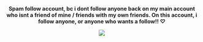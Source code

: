 **<p align="center"> Spam follow account, bc i dont follow anyone back on my main account who isnt a friend of mine / friends with my own friends. On this account, i follow anyone, or anyone who wants a follow!! ♡</p>**

<p align="center"> <img src="https://github.com/user-attachments/assets/5286048e-cfac-4b6f-b718-b36bf49475dd" </p>



